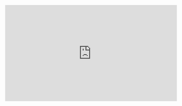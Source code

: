 <iframe width="560" height="315" src="https://www.youtube-nocookie.com/embed/qok5kTT-eOU" title="YouTube video player" frameborder="0" allow="accelerometer; autoplay; clipboard-write; encrypted-media; gyroscope; picture-in-picture; web-share" allowfullscreen></iframe>

